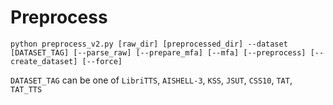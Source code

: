 # Preprocess

```
python preprocess_v2.py [raw_dir] [preprocessed_dir] --dataset [DATASET_TAG] [--parse_raw] [--prepare_mfa] [--mfa] [--preprocess] [--create_dataset] [--force]
```

```DATASET_TAG``` can be one of ```LibriTTS```, ```AISHELL-3```, ```KSS```, ```JSUT```, ```CSS10```, ```TAT```, ```TAT_TTS```
